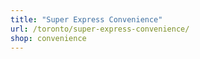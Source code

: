 ```yaml
---
title: "Super Express Convenience"
url: /toronto/super-express-convenience/
shop: convenience
---
```

